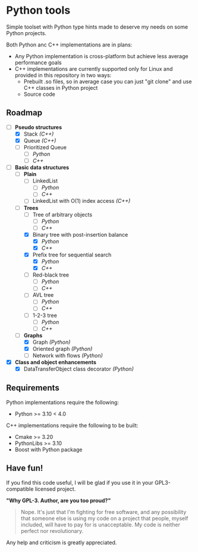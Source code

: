 # Python tools
Simple toolset with Python type hints made to deserve my needs on some Python projects.

Both Python anc C++ implementations are in plans:
- Any Python implementation is cross-platform but achieve less average performance goals
- C++ implementations are currently supported only for Linux and provided in this repository in two ways:
  - Prebuilt .so files, so in average case you can just "git clone" and use C++ classes in Python project
  - Source code

## Roadmap
- [ ] **Pseudo structures**
  - [x] Stack _(C++)_
  - [x] Queue _(C++)_
  - [ ] Prioritized Queue
    - [ ] _Python_
    - [ ] _C++_
- [ ] **Basic data structures**
  - [ ] **Plain**
    - [ ] LinkedList
      - [ ] _Python_
      - [ ] _C++_
    - [ ] LinkedList with O(1) index access _(C++)_
  - [ ] **Trees**
    - [ ] Tree of arbitrary objects
      - [ ] _Python_
      - [ ] _C++_
    - [x] Binary tree with post-insertion balance
      - [x] _Python_
      - [x] _C++_
    - [x] Prefix tree for sequential search
      - [x] _Python_
      - [x] _C++_
    - [ ] Red-black tree
      - [ ] _Python_
      - [ ] _C++_
    - [ ] AVL tree
      - [ ] _Python_
      - [ ] _C++_
    - [ ] 1-2-3 tree
      - [ ] _Python_
      - [ ] _C++_
  - [ ] **Graphs**
    - [x] Graph _(Python)_
    - [x] Oriented graph _(Python)_
    - [ ] Network with flows _(Python)_
- [x] **Class and object enhancements**
  - [x] DataTransferObject class decorator _(Python)_

## Requirements
Python implementations require the following:
- Python >= 3.10 < 4.0

C++ implementations require the following to be built:
- Cmake >= 3.20
- PythonLibs >= 3.10
- Boost with Python package

## Have fun!
If you find this code useful, I will be glad if you use it in your GPL3-compatible licensed project.

**"Why GPL-3. Author, are you too proud?"**
> Nope. It's just that I'm fighting for free software, and any possibility that someone else is using my code on a project that people, myself included, will have to pay for is unacceptable. My code is neither perfect nor revolutionary.

Any help and criticism is greatly appreciated.